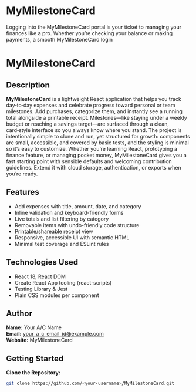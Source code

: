 # MyMilestoneCard
Logging into the MyMilestoneCard portal is your ticket to managing your finances like a pro. Whether you’re checking your balance or making payments, a smooth MyMilestoneCard login
# MyMilestoneCard

## Description
**MyMilestoneCard** is a lightweight React application that helps you track day‑to‑day expenses and celebrate progress toward personal or team milestones. Add purchases, categorize them, and instantly see a running total alongside a printable receipt. Milestones—like staying under a weekly budget or reaching a savings target—are surfaced through a clean, card‑style interface so you always know where you stand. The project is intentionally simple to clone and run, yet structured for growth: components are small, accessible, and covered by basic tests, and the styling is minimal so it’s easy to customize. Whether you’re learning React, prototyping a finance feature, or managing pocket money, MyMilestoneCard gives you a fast starting point with sensible defaults and welcoming contribution guidelines. Extend it with cloud storage, authentication, or exports when you’re ready.

## Features
- Add expenses with title, amount, date, and category
- Inline validation and keyboard-friendly forms
- Live totals and list filtering by category
- Removable items with undo-friendly code structure
- Printable/shareable receipt view
- Responsive, accessible UI with semantic HTML
- Minimal test coverage and ESLint rules

## Technologies Used
- React 18, React DOM
- Create React App tooling (react-scripts)
- Testing Library & Jest
- Plain CSS modules per component

## Author
**Name:** Your A/C Name  
**Email:** your_a_c_email_id@example.com  
**Website:** MyMilestoneCard

## Getting Started
**Clone the Repository:**
```bash
git clone https://github.com/<your-username>/MyMilestoneCard.git
